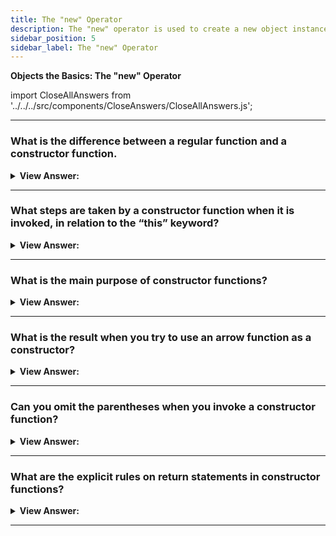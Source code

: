 ```yaml
---
title: The "new" Operator
description: The "new" operator is used to create a new object instance.
sidebar_position: 5
sidebar_label: The "new" Operator
---
```


**Objects the Basics: The "new" Operator**

import CloseAllAnswers from '../../../src/components/CloseAnswers/CloseAllAnswers.js';

<CloseAllAnswers />

---

### What is the difference between a regular function and a constructor function.

<details>
  <summary><strong>View Answer:</strong></summary>
  <div>
  <div><strong>Interview Response:</strong> The conventional differences is the constructor function name is capitalized and it should be invoked with the “new” operator.
</div><br />
  <div><strong className="codeExample">Code Example:</strong><br /><br />

  <div></div>

```js
function User(name) {
  this.name = name;
  this.isAdmin = false;
}

let user = new User('Jack');

alert(user.name); // Jack
alert(user.isAdmin); // false
```

  </div>
  </div>
</details>

---

### What steps are taken by a constructor function when it is invoked, in relation to the “this” keyword?

<details>
  <summary><strong>View Answer:</strong></summary>
  <div>
  <div><strong>Interview Response:</strong> First, a new object is created and assigned to “this”, the function body executes. Usually it modifies “this”, adds new properties, and the value of this is returned.
</div><br />
  <div><strong className="codeExample">Code Example:</strong><br /><br />

  <div></div>

```js
function User(name) {
  // this = {};  (implicitly)

  // add properties to this
  this.name = name;
  this.isAdmin = false;

  // return this;  (implicitly)
}

// So let user = new User("Jack") gives the same result as:

let user = {
  name: 'Jack',
  isAdmin: false,
};
```

  </div>
  </div>
</details>

---

### What is the main purpose of constructor functions?

<details>
  <summary><strong>View Answer:</strong></summary>
  <div>
  <div><strong>Interview Response:</strong> The main purpose of constructors is to act as the framework of an object creation. It quickly allows the code to create new objects in its image. All functions accept the arrow function can be used as a constructor.
</div>
  </div>
</details>

---

### What is the result when you try to use an arrow function as a constructor?

<details>
  <summary><strong>View Answer:</strong></summary>
  <div>
  <div><strong>Interview Response:</strong> Any attempt to resolve this in an arrow function will result in a type error. This is especially notable when you try to use an arrow function as a constructor. It will result in a type error. A cardinal rule to remember in JavaScript development is that arrow functions have no “THIS”.
</div><br />
  <div><strong className="codeExample">Code Example:</strong><br /><br />

  <div></div>

```js
const Car = (color) => {
  this.color = color;
};

const redCar = new Car('red'); // TypeError: Car is not a constructor
```

  </div>
  </div>
</details>

---

### Can you omit the parentheses when you invoke a constructor function?

<details>
  <summary><strong>View Answer:</strong></summary>
  <div>
  <div><strong>Interview Response:</strong>Yes, it is technically possible when you have no arguments and permitted by the specification, but it is not considered a good style. You should always use the parentheses even when you have no arguments in your constructor.
</div><br />
  <div><strong className="codeExample">Code Example:</strong><br /><br />

  <div></div>

```js
// let user = new User; <-- no parentheses

// same as
// let user = new User(); <-- proper implementation
```

  </div>
  </div>
</details>

---

### What are the explicit rules on return statements in constructor functions?

<details>
  <summary><strong>View Answer:</strong></summary>
  <div>
  <div><strong>Interview Response:</strong> Usually, constructors do not have a return statement. Their task is to write all necessary stuff into this, and it automatically becomes the result, but if there is a return statement, then the rule is simple.<br /><br />
  <ol>
    <li>If return is called with an object, then the object is returned instead of this.</li>
    <li>If return is called with a primitive, it is ignored.</li>
  </ol>
</div><br />
  <div><strong className="codeExample">Code Example:</strong><br /><br />

  <div></div>

```js
function BigUser() {
  this.name = 'John';

  return { name: 'Godzilla' }; // <-- returns this object
}

alert(new BigUser().name); // Godzilla, got that object
```

  </div>
  </div>
</details>

---

